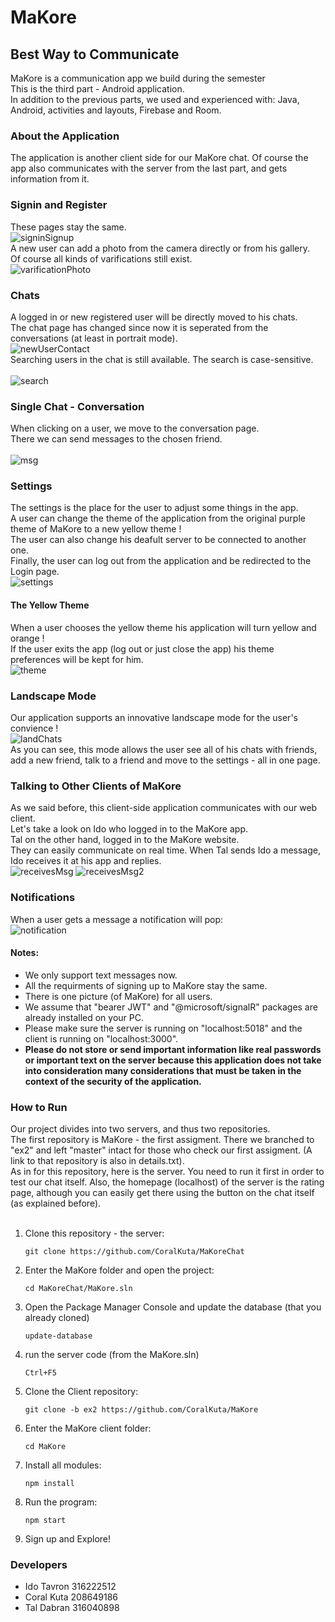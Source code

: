 # MaKore
## Best Way to Communicate

MaKore is a communication app we build during the semester<br />
This is the third part - Android application.<br />
In addition to the previous parts, we used and experienced with: Java, Android, activities and layouts, Firebase and Room.<br />

### About the Application
The application is another client side for our MaKore chat.
Of course the app also communicates with the server from the last part, and gets information from it.<br />

### Signin and Register
These pages stay the same. <br />
![signinSignup](https://user-images.githubusercontent.com/90967892/174582296-f2469f78-1121-40d0-81d3-56c54f04f1f7.jpg)
 <br />
A new user can add a photo from the camera directly or from his gallery. <br />
Of course all kinds of varifications still exist. <br />
![varificationPhoto](https://user-images.githubusercontent.com/90967892/174582595-725eb737-4c9b-4aae-959b-8fc297349439.jpg)
 <br />

### Chats
A logged in or new registered user will be directly moved to his chats. <br />
The chat page has changed since now it is seperated from the conversations (at least in portrait mode).<br />
![newUserContact](https://user-images.githubusercontent.com/90967892/174583212-3bc38d7b-f341-44d8-b460-44b1619c25d0.jpg)
<br />
Searching users in the chat is still available. The search is case-sensitive. <br />
<br />
![search](https://user-images.githubusercontent.com/90967892/174586293-abb63d56-a540-4cbe-bcbe-9028684fc143.jpg)
<br />

### Single Chat - Conversation
When clicking on a user, we move to the conversation page. <br />
There we can send messages to the chosen friend. <br />
<br />
![msg](https://user-images.githubusercontent.com/90967892/174583701-d4579de7-9d26-43ab-8f75-cf475a90f775.jpg)
<br />

### Settings
The settings is the place for the user to adjust some things in the app. <br />
A user can change the theme of the application from the original purple theme of MaKore to a new yellow theme ! <br />
The user can also change his deafult server to be connected to another one. <br />
Finally, the user can log out from the application and be redirected to the Login page. <br />
![settings](https://user-images.githubusercontent.com/90967892/174584172-e0598d9c-947d-427e-938a-cd7b302b2c33.jpg)
<br />

#### The Yellow Theme
When a user chooses the yellow theme his application will turn yellow and orange ! <br />
If the user exits the app (log out or just close the app) his theme preferences will be kept for him. <br />
![theme](https://user-images.githubusercontent.com/90967892/174584502-f4d1a6e1-5e4d-41e8-92e2-4be5c533b209.jpg)
<br />

### Landscape Mode
Our application supports an innovative landscape mode for the user's convience !<br />
![landChats](https://user-images.githubusercontent.com/90967892/174584626-01420cdb-ee2a-4074-95a1-23f70c342ccc.jpg)
<br />
As you can see, this mode allows the user see all of his chats with friends, add a new friend, talk to a friend and move to the settings - all in one page. <br />

### Talking to Other Clients of MaKore
As we said before, this client-side application communicates with our web client. <br />
Let's take a look on Ido who logged in to the MaKore app. <br />
Tal on the other hand, logged in to the MaKore website. <br />
They can easily communicate on real time. When Tal sends Ido a message, Ido receives it at his app and replies. <br />
![receivesMsg](https://user-images.githubusercontent.com/90967892/174585481-065db97c-bebf-4dc6-af4d-3c02e8a1b670.jpg)
![receivesMsg2](https://user-images.githubusercontent.com/90967892/174585575-91b9539e-724f-4d60-a74e-7b47c6dcb9fc.jpg)

### Notifications
When a user gets a message a notification will pop: <br />
![notification](https://user-images.githubusercontent.com/90967892/174586101-9ef366f0-aab9-4d24-8c69-63e3be6f1a18.jpg)
<br />

#### Notes:
- We only support text messages now.
- All the requirments of signing up to MaKore stay the same.
- There is one picture (of MaKore) for all users.
- We assume that "bearer JWT" and "@microsoft/signalR" packages are already installed on your PC.
- Please make sure the server is running on "localhost:5018" and the client is running on "localhost:3000".
- **Please do not store or send important information like real passwords or important text on the server because this application does not take into consideration many considerations that must be taken in the context of the security of the application.**

### How to Run
Our project divides into two servers, and thus two repositories. <br />
The first repository is MaKore - the first assigment. There we branched to "ex2" and left "master" intact for those who check our first assigment. (A link to that repository is also in details.txt). <br />
As in for this repository, here is the server. You need to run it first in order to test our chat itself. Also, the homepage (localhost) of the server is the rating page, although you can easily get there using the button on the chat itself (as explained before). <br />
<br />
1. Clone this repository - the server:
    ```
    git clone https://github.com/CoralKuta/MaKoreChat
    ```
2. Enter the MaKore folder and open the project:
    ```
    cd MaKoreChat/MaKore.sln
    ```
3. Open the Package Manager Console and update the database (that you already cloned)
    ```
    update-database
    ```
4. run the server code (from the MaKore.sln)
    ```
    Ctrl+F5
    ```
5. Clone the Client repository:
    ```
    git clone -b ex2 https://github.com/CoralKuta/MaKore
    ```
6. Enter the MaKore client folder:
    ```
    cd MaKore
    ```
7. Install all modules:
    ```
    npm install
    ```
8. Run the program:
    ```
    npm start
    ```
9. Sign up and Explore!

### Developers
- Ido Tavron 316222512
- Coral Kuta 208649186
- Tal Dabran 316040898

